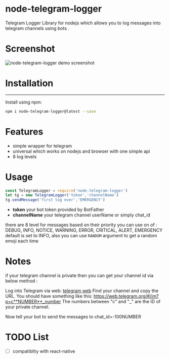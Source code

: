 

node-telegram-logger
=============

Telegram Logger Library for nodejs which allows you to log messages into telegram channels using bots .


# Screenshot

![node-telegram-logger demo screenshot](https://i.imgsafe.org/80/8002a819f4.png)


# Installation
-----------
Install using npm:

```bash
npm i node-telegram-logger@latest --save
```


# Features
- simple wrapper for telegram 
- universal which works on nodejs and browser with one simple api 
- 8 log levels

# Usage
```javascript
const TelegramLogger = require('node-telegram-logger')
let tg = new TelegramLogger('token','channelName')
tg.sendMessage('first log ever','EMERGENCY')
```
- **token** your bot token provided by BotFather
- **channelName** your telegram channel userName or simply chat_id

 there are 8 level for messages based on their priority you can use on of :  
 DEBUG, INFO, NOTICE, WARNING, ERROR, CRITICAL, ALERT, EMERGENCY  
 default is set to INFO, also you can use ```RANDOM``` argument to get a random emoji each time 

# Notes
if your telegram channel is private then you can get your channel id via below method : 

Log into Telegram via web: [telegram web](https://web.telegram.org)
Find your channel and copy the URL. You should have something like this: https://web.telegram.org/#/im?p=c**NUMBER**_number
The numbers between "c" and "_" are the ID of your private channel.

Now tell your bot to send the messages to chat_id=-100NUMBER




# TODO List
- [ ] compatiblity with react-native
